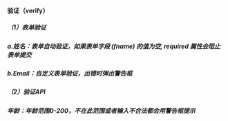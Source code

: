 #### 验证（verify）

##### （1）表单验证

##### a.姓名：表单自动验证，如果表单字段 (fname) 的值为空, required 属性会阻止表单提交

##### b.Email：自定义表单验证，出错时弹出警告框

##### （2）验证API

##### 年龄：年龄范围0-200，不在此范围或者输入不合法都会用警告框提示